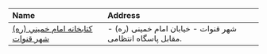 | Name                                                   | Address                                                    |
|:-------------------------------------------------------|:-----------------------------------------------------------|
| [كتابخانه  امام خميني (ره) شهر قنوات](http://qompl.ir) | شهر قنوات - خيابان امام خمينى (ره) - مقابل پاسگاه انتظامى. |
